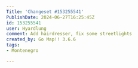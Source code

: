 ```yaml
---
Title: 'Changeset #153255541'
PublishDate: 2024-06-27T16:25:45Z
id: 153255541
user: Hyardlung
comment: Add hairdresser, fix some streetlights
created_by: Go Map!! 3.6.6
tags:
- Montenegro

---
```

